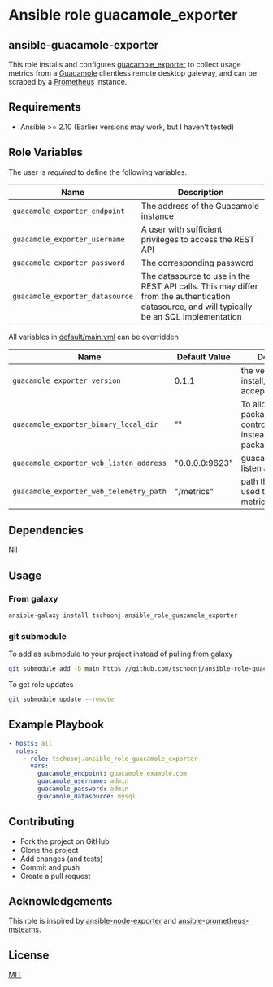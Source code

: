 # Ansible role guacamole_exporter

## ansible-guacamole-exporter

This role installs and configures [guacamole_exporter](https://github.com/tschoonj/guacamole_exporter) to collect usage metrics from a [Guacamole](https://guacamole.apache.org) clientless remote desktop gateway, and can be scraped by a [Prometheus](https://prometheus.io) instance.

## Requirements

* Ansible >= 2.10 (Earlier versions may work, but I haven't tested)

## Role Variables

The user is _required_ to define the following variables.

| Name                 | Description                        |
|----------------------|------------------------------------|
|`guacamole_exporter_endpoint`   | The address of the Guacamole instance |
|`guacamole_exporter_username`   | A user with sufficient privileges to access the REST API |
|`guacamole_exporter_password`   | The corresponding password |
|`guacamole_exporter_datasource` | The datasource to use in the REST API calls. This may differ from the authentication datasource, and will typically be an SQL implementation |


All variables in [default/main.yml](defaults/main.yml) can be overridden

| Name           | Default Value | Description                        |
| -------------- | ------------- | -----------------------------------|
|`guacamole_exporter_version`| 0.1.1 | the version to install, _latest_ is also accepted|
|`guacamole_exporter_binary_local_dir`| ""| To allow to use local packages from controller machine instead of github packages|
|`guacamole_exporter_web_listen_address`| "0.0.0.0:9623"| guacamole_exporter listen addrress|
|`guacamole_exporter_web_telemetry_path`| "/metrics" | path that will be used to export the metrics |

## Dependencies

Nil

## Usage

### From galaxy

```python
ansible-galaxy install tschoonj.ansible_role_guacamole_exporter
```

### git submodule

To add as submodule to your project instead of pulling from galaxy

```bash
git submodule add -b main https://github.com/tschoonj/ansible-role-guacamole-exporter.git roles/guacamole-exporter
```

To get role updates

```bash
git submodule update --remote
```

## Example Playbook

```yaml
- hosts: all
  roles:
    - role: tschoonj.ansible_role_guacamole_exporter
      vars:
        guacamole_endpoint: guacamole.example.com
        guacamole_username: admin
        guacamole_password: admin
        guacamole_datasource: mysql
```

## Contributing

* Fork the project on GitHub
* Clone the project
* Add changes (and tests)
* Commit and push
* Create a pull request

## Acknowledgements

This role is inspired by [ansible-node-exporter](https://github.com/cloudalchemy/ansible-node-exporter) and [ansible-prometheus-msteams](https://github.com/slashpai/ansible-prometheus-msteams).

## License

[MIT](LICENSE)
